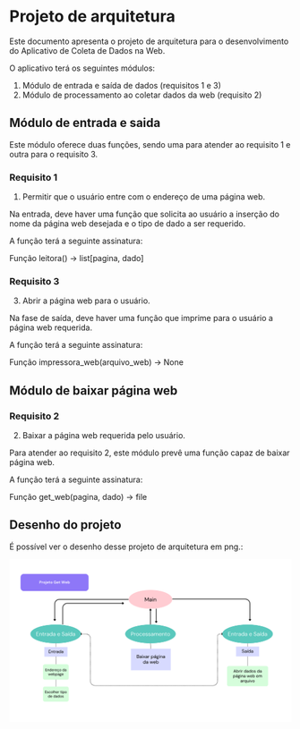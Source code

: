 # Projeto de arquitetura

Este documento apresenta o projeto de arquitetura para o desenvolvimento do Aplicativo de Coleta de Dados na Web.

O aplicativo terá os seguintes módulos:
1. Módulo de entrada e saída de dados (requisitos 1 e 3)
2. Módulo de processamento ao coletar dados da web (requisito 2)


## Módulo de entrada e saida

Este módulo oferece duas funções, sendo uma para atender ao requisito 1 e outra para o requisito 3. 

### Requisito 1

1. Permitir que o usuário entre com o endereço de uma página web.

Na entrada, deve haver uma função que solicita ao usuário a inserção do nome da página web desejada e o tipo de dado a ser requerido.

A função terá a seguinte assinatura:

Função leitora() -> list[pagina, dado]

### Requisito 3

3. Abrir a página web para o usuário.

Na fase de saída, deve haver uma função que imprime para o usuário a página web requerida.

A função terá a seguinte assinatura:

Função impressora_web(arquivo_web) -> None


## Módulo de baixar página web

### Requisito 2

2. Baixar a página web requerida pelo usuário.

Para atender ao requisito 2, este módulo prevê uma função capaz de baixar página web.

A função terá a seguinte assinatura:

Função get_web(pagina, dado) -> file


## Desenho do projeto

É possível ver o desenho desse projeto de arquitetura em png.:

![Desenho da Arquitetura](arquitetura.png)



